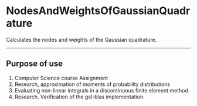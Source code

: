 # NodesAndWeightsOfGaussianQuadrature
Calculates the nodes and weights of the Gaussian quadrature.
***

## Purpose of use
1. Computer Science course Assignment
2. Research, approximation of moments of probability distributions
3. Evaluating non-linear integrals in a discontinuous finite element method.
4. Research. Verification of the gsl-blas implementation.
